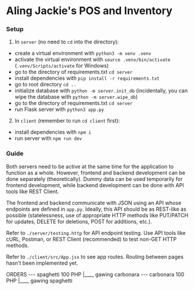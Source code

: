 # Aling Jackie's POS and Inventory

### Setup

1. In `server` (no need to `cd` into the directory):

- create a virtual environment with `python3 -m venv .venv`
- activate the virtual environment with `source .venv/bin/activate` (`.venv/Scripts/activate` for Windows)
- go to the directory of requirements.txt `cd server`
- install dependencies with `pip install -r requirements.txt`
- go to root directory `cd ..`
- initialize database with `python -m server.init_db` (incidentally, you can wipe the database with `python -m server.wipe_db`)
- go to the directory of requirements.txt `cd server`
- run Flask server with `python3 app.py`

2. In `client` (remember to run `cd client` first):

- install dependencies with `npm i`
- run server with `npm run dev`

### Guide

Both servers need to be active at the same time for the application to function as a whole. However, frontend and backend development can be done separately (theoretically). Dummy data can be used temporarily for frontend development, while backend development can be done with API tools like REST Client.

The frontend and backend communicate with JSON using an API whose endpoints are defined in `app.py`. Ideally, this API should be as REST-like as possible (statelessness, use of appropriate HTTP methods like PUT/PATCH for updates, DELETE for deletions, POST for additions, etc.).

Refer to `./server/testing.http` for API endpoint testing. Use API tools like cURL, Postman, or REST Client (recommended) to test non-GET HTTP methods.

Refer to `./client/src/App.jsx` to see app routes. Routing between pages hasn't been implemented yet.


ORDERS
--- spaghetti               100 PHP
|____ gawing carbonara
--- carbonara               100 PHP
|____ gawing spaghetti
